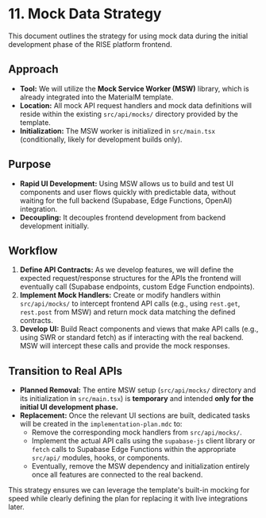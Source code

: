 # 11. Mock Data Strategy

This document outlines the strategy for using mock data during the initial development phase of the RISE platform frontend.

## Approach
*   **Tool:** We will utilize the **Mock Service Worker (MSW)** library, which is already integrated into the MaterialM template.
*   **Location:** All mock API request handlers and mock data definitions will reside within the existing `src/api/mocks/` directory provided by the template.
*   **Initialization:** The MSW worker is initialized in `src/main.tsx` (conditionally, likely for development builds only).

## Purpose
*   **Rapid UI Development:** Using MSW allows us to build and test UI components and user flows quickly with predictable data, without waiting for the full backend (Supabase, Edge Functions, OpenAI) integration.
*   **Decoupling:** It decouples frontend development from backend development initially.

## Workflow
1.  **Define API Contracts:** As we develop features, we will define the expected request/response structures for the APIs the frontend will eventually call (Supabase endpoints, custom Edge Function endpoints).
2.  **Implement Mock Handlers:** Create or modify handlers within `src/api/mocks/` to intercept frontend API calls (e.g., using `rest.get`, `rest.post` from MSW) and return mock data matching the defined contracts.
3.  **Develop UI:** Build React components and views that make API calls (e.g., using SWR or standard fetch) as if interacting with the real backend. MSW will intercept these calls and provide the mock responses.

## Transition to Real APIs
*   **Planned Removal:** The entire MSW setup (`src/api/mocks/` directory and its initialization in `src/main.tsx`) is **temporary** and intended **only for the initial UI development phase.**
*   **Replacement:** Once the relevant UI sections are built, dedicated tasks will be created in the `implementation-plan.mdc` to:
    *   Remove the corresponding mock handlers from `src/api/mocks/`.
    *   Implement the actual API calls using the `supabase-js` client library or `fetch` calls to Supabase Edge Functions within the appropriate `src/api/` modules, hooks, or components.
    *   Eventually, remove the MSW dependency and initialization entirely once all features are connected to the real backend.

This strategy ensures we can leverage the template's built-in mocking for speed while clearly defining the plan for replacing it with live integrations later. 